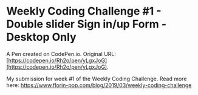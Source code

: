 # Weekly Coding Challenge #1 -  Double slider Sign in/up Form - Desktop Only

A Pen created on CodePen.io. Original URL: [https://codepen.io/Rh2o/pen/yLgxJoG](https://codepen.io/Rh2o/pen/yLgxJoG).

My submission for week #1 of the Weekly Coding Challenge. Read more here: https://www.florin-pop.com/blog/2019/03/weekly-coding-challenge
